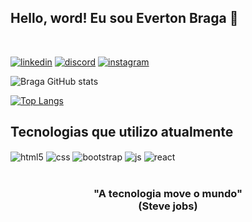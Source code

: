 
<h2>Hello, word! Eu sou Everton Braga 🤝</h2><br/>

[![linkedin](https://img.shields.io/badge/LinkedIn-0077B5?style=for-the-badge&logo=linkedin&logoColor=white)](https://www.linkedin.com/in/everton-braga-5b644b269/)
[![discord](https://img.shields.io/badge/Discord-7289DA?style=for-the-badge&logo=discord&logoColor=white)](https://discord.com/channels/@me)
[![instagram](https://img.shields.io/badge/Instagram-E4405F?style=for-the-badge&logo=instagram&logoColor=white)](https://www.instagram.com/evertonbraga_/)


![Braga GitHub stats](https://github-readme-stats.vercel.app/api?username=evertonbraga10&show_icons=true&theme=tokyonight)

[![Top Langs](https://github-readme-stats.vercel.app/api/top-langs/?username=evertonbraga10)](https://github.com/evertonbraga10/github-readme-stats)

<h2>Tecnologias que utilizo atualmente</h2>

<div style="display: inline_block">
    <img align="center" alt="html5" src="https://img.shields.io/badge/HTML5-E34F26?style=for-the-badge&logo=html5&logoColor=white" />
    <img align="center" alt="css" src="https://img.shields.io/badge/CSS3-1572B6?style=for-the-badge&logo=css3&logoColor=white" />
    <img align="center" alt="bootstrap" src="https://img.shields.io/badge/Bootstrap-563D7C?style=for-the-badge&logo=bootstrap&logoColor=white" />
    <img align="center" alt="js" src="https://img.shields.io/badge/JavaScript-F7DF1E?style=for-the-badge&logo=javascript&logoColor=black" />
    <img align="center" alt="react" src="https://img.shields.io/badge/React-20232A?style=for-the-badge&logo=react&logoColor=61DAFB" />
</div><br>
<div align="center">
<h3>"A tecnologia move o mundo"<br>(Steve jobs)</h3>
</div>
